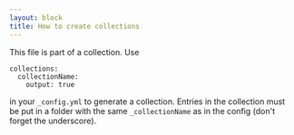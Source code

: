 ```yaml
---
layout: block
title: How to create collections
---
```


This file is part of a collection.
Use 
```
collections:
  collectionName:
    output: true
```
in your `_config.yml` to generate a collection. Entries in the collection must be put in a folder with the same `_collectionName` as in the config (don't forget the underscore).
